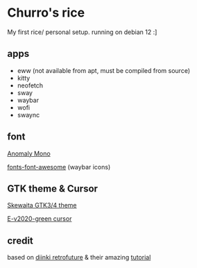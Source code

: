 # Churro's rice

My first rice/ personal setup.
running on debian 12 :]

## apps

- eww  (not available from apt, must be compiled from source)
- kitty
- neofetch
- sway
- waybar
- wofi
- swaync

## font

[Anomaly Mono](https://github.com/benbusby/anomaly-mono)

[fonts-font-awesome](https://packages.debian.org/sid/fonts-font-awesome) (waybar icons)

## GTK theme & Cursor

[Skewaita GTK3/4 theme](https://www.pling.com/p/1768839)

[E-v2020-green cursor](https://www.pling.com/p/2092230)

## credit

based on [diinki retrofuture](https://github.com/diinki/diinki-retrofuture) & their amazing [tutorial](https://inv.nadeko.net/watch?v=jFz5gLqv-FM)
